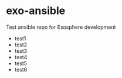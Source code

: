 exo-ansible
===========

Test ansible repo for Exosphere development

- test1
- test2
- test3
- test4
- test5
- test6
